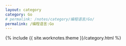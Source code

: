 ```yaml
---
layout: category
category: Go
# permalink: /notes/category/编程语言/Go/
permalink: /编程语言:Go
---
```

{% include {{ site.worknotes.theme }}/category.html %}